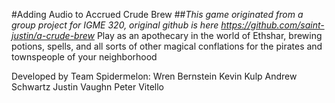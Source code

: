 #Adding Audio to Accrued Crude Brew
##*This game originated from a group project for IGME 320, original github is here https://github.com/saint-justin/a-crude-brew*
Play as an apothecary in the world of Ethshar, brewing potions, spells, and all sorts of other magical conflations for the pirates and townspeople of your neighborhood

Developed by Team Spidermelon:
Wren Bernstein
Kevin Kulp
Andrew Schwartz
Justin Vaughn
Peter Vitello
